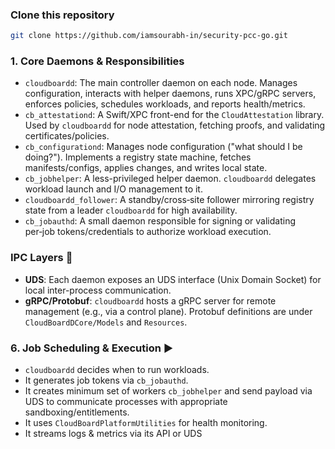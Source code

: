 
### Clone this repository

```bash
git clone https://github.com/iamsourabh-in/security-pcc-go.git
```


### 1. Core Daemons & Responsibilities

*   `cloudboardd`: The main controller daemon on each node. Manages configuration, interacts with helper daemons, runs XPC/gRPC servers, enforces policies, schedules workloads, and reports health/metrics.
*   `cb_attestationd`: A Swift/XPC front-end for the `CloudAttestation` library. Used by `cloudboardd` for node attestation, fetching proofs, and validating certificates/policies.
*   `cb_configurationd`: Manages node configuration ("what should I be doing?"). Implements a registry state machine, fetches manifests/configs, applies changes, and writes local state.
*   `cb_jobhelper`: A less-privileged helper daemon. `cloudboardd` delegates workload launch and I/O management to it.
*   `cloudboardd_follower`: A standby/cross‑site follower mirroring registry state from a leader `cloudboardd` for high availability.
*   `cb_jobauthd`: A small daemon responsible for signing or validating per‑job tokens/credentials to authorize workload execution.

### IPC Layers 🔌

*   **UDS**: Each daemon exposes an UDS  interface (Unix Domain Socket) for local inter-process communication.
*   **gRPC/Protobuf**: `cloudboardd` hosts a gRPC server for remote management (e.g., via a control plane). Protobuf definitions are under `CloudBoardDCore/Models` and `Resources`.


### 6. Job Scheduling & Execution ▶️

*   `cloudboardd` decides when to run workloads.
*   It generates job tokens via `cb_jobauthd`.
*   It creates minimum set of workers `cb_jobhelper` and send payload via UDS to communicate processes with appropriate sandboxing/entitlements.
*   It uses `CloudBoardPlatformUtilities` for health monitoring.
*   It streams logs & metrics via its API or UDS